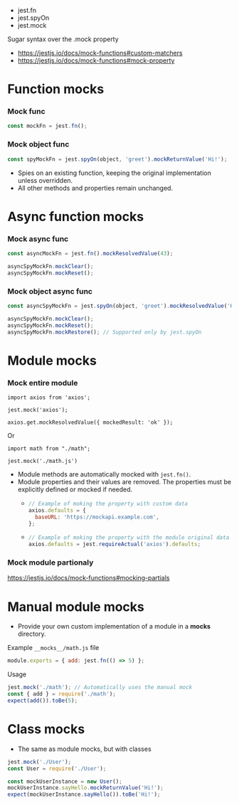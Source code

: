 - jest.fn
- jest.spyOn
- jest.mock

Sugar syntax over the .mock property
- https://jestjs.io/docs/mock-functions#custom-matchers
- https://jestjs.io/docs/mock-functions#mock-property

# Function mocks

### Mock func

```javascript
const mockFn = jest.fn();
```

### Mock object func

```javascript
const spyMockFn = jest.spyOn(object, 'greet').mockReturnValue('Hi!');
```
- Spies on an existing function, keeping the original implementation unless overridden.
- All other methods and properties remain unchanged.

# Async function mocks

### Mock async func

```javascript
const asyncMockFn = jest.fn().mockResolvedValue(43);

asyncSpyMockFn.mockClear();
asyncSpyMockFn.mockReset();
```

### Mock object async func

```javascript
const asyncSpyMockFn = jest.spyOn(object, 'greet').mockResolvedValue('Hi!');

asyncSpyMockFn.mockClear();
asyncSpyMockFn.mockReset();
asyncSpyMockFn.mockRestore(); // Supported only by jest.spyOn
```


# Module mocks

### Mock entire module
```
import axios from 'axios';

jest.mock('axios');

axios.get.mockResolvedValue({ mockedResult: 'ok' });
```
Or
```
import math from "./math";

jest.mock('./math.js')
```
- Module methods are automatically mocked with `jest.fn()`.
- Module properties and their values are removed. The properties must be explicitly defined or mocked if needed.
  - ```javascript
    // Example of moking the property with custom data
    axios.defaults = {
      baseURL: 'https://mockapi.example.com',
    };
    ```
  - ```javascript
    // Example of moking the property with the module original data
    axios.defaults = jest.requireActual('axios').defaults;
    ```
### Mock module partionaly

https://jestjs.io/docs/mock-functions#mocking-partials

# Manual module mocks

- Provide your own custom implementation of a module in a __mocks__ directory.

Example `__mocks__/math.js` file
```javascript
module.exports = { add: jest.fn(() => 5) };
```

Usage
```javascript
jest.mock('./math'); // Automatically uses the manual mock
const { add } = require('./math');
expect(add()).toBe(5);
```

# Class mocks

- The same as module mocks, but with classes
```javascript
jest.mock('./User');
const User = require('./User');

const mockUserInstance = new User();
mockUserInstance.sayHello.mockReturnValue('Hi!');
expect(mockUserInstance.sayHello()).toBe('Hi!');
```
